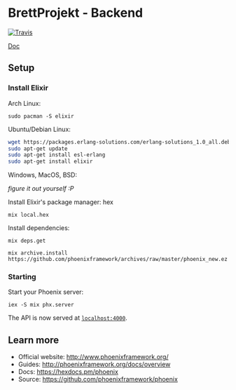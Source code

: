 # BrettProjekt - Backend
[![Travis](https://img.shields.io/travis/dhbw-stginf16a/backend.svg)](https://travis-ci.org/dhbw-stginf16a/backend)

[Doc](https://dhbw-stginf16a.github.io/backend)

## Setup

### Install Elixir

Arch Linux:

`sudo pacman -S elixir`

Ubuntu/Debian Linux:
```bash
wget https://packages.erlang-solutions.com/erlang-solutions_1.0_all.deb && sudo dpkg -i erlang-solutions_1.0_all.deb
sudo apt-get update
sudo apt-get install esl-erlang
sudo apt-get install elixir
```

Windows, MacOS, BSD:

*figure it out yourself :P*

Install Elixir's package manager: hex

`mix local.hex`

Install dependencies:

`mix deps.get`

`mix archive.install https://github.com/phoenixframework/archives/raw/master/phoenix_new.ez`


### Starting
Start your Phoenix server:

`iex -S mix phx.server`

The API is now served at [`localhost:4000`](http://localhost:4000).

## Learn more

  * Official website: http://www.phoenixframework.org/
  * Guides: http://phoenixframework.org/docs/overview
  * Docs: https://hexdocs.pm/phoenix
  * Source: https://github.com/phoenixframework/phoenix
